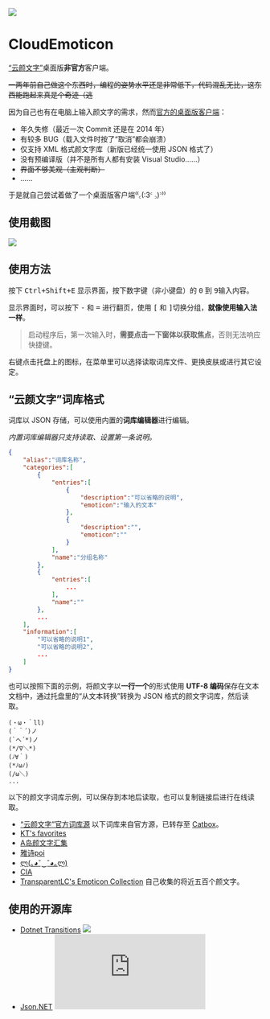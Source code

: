 ﻿![](https://ae01.alicdn.com/kf/Hb198cd0b3630451881c7238dab6f5499S.jpg)

# CloudEmoticon

[“云颜文字”](https://emoticon.moe)桌面版**非官方**客户端。

~~一两年前自己做这个东西时，编程的姿势水平还是非常低下，代码混乱无比，这东西能跑起来真是个奇迹（逃~~

因为自己也有在电脑上输入颜文字的需求，然而[官方的桌面版客户端](https://github.com/labs7in0/cloudemoji_win)：
* 年久失修（最近一次 Commit 还是在 2014 年）
* 有较多 BUG（载入文件时按了“取消”都会崩溃）
* 仅支持 XML 格式颜文字库（新版已经统一使用 JSON 格式了）
* 没有预编译版（并不是所有人都有安装 Visual Studio……）
* ~~界面不够美观（主观判断）~~
* ……

于是就自己尝试着做了一个桌面版客户端⁽⁽꜀(:3꜂ ꜆)꜄⁾⁾

## 使用截图

![](https://ae01.alicdn.com/kf/Udb8e6ddf2abb45edbd4753d587e057c4q.gif)

## 使用方法

按下 <kbd>Ctrl+Shift+E</kbd> 显示界面，按下数字键（非小键盘）的 <kbd>0</kbd> 到 <kbd>9</kbd>输入内容。

显示界面时，可以按下 <kbd>-</kbd> 和 <kbd>=</kbd> 进行翻页，使用 <kbd>[</kbd> 和 <kbd>]</kbd>切换分组，**就像使用输入法一样**。

> 启动程序后，第一次输入时，**需要点击一下窗体以获取焦点**，否则无法响应快捷键。

右键点击托盘上的图标，在菜单里可以选择读取词库文件、更换皮肤或进行其它设定。

## “云颜文字”词库格式

词库以 JSON 存储，可以使用内置的**词库编辑器**进行编辑。

*内置词库编辑器只支持读取、设置第一条说明。*

``` json
{
    "alias":"词库名称",
    "categories":[
        {
            "entries":[
                {
                    "description":"可以省略的说明",
                    "emoticon":"输入的文本"
                },
                {
                    "description":"",
                    "emoticon":""
                }
            ],
            "name":"分组名称"
        },
        {
            "entries":[
                ...
            ],
            "name":""
        },
        ...
    ],
    "information":[
        "可以省略的说明1",
        "可以省略的说明2",
        ...
    ]
}
```

也可以按照下面的示例，将颜文字以**一行一个**的形式使用 **UTF-8 编码**保存在文本文档中，通过托盘里的“从文本转换”转换为 JSON 格式的颜文字词库，然后读取。

```plain
(・ω・｀ll)
(｀＾´)ノ
(`へ´*)ノ
(*/∇＼*)
(ﾉ∀｀)
(*ﾉωﾉ)
(/ω＼)
...
```

以下的颜文字词库示例，可以保存到本地后读取，也可以复制链接后进行在线读取。

* [“云颜文字”官方词库源](https://emoticon.moe/store) 以下词库来自官方源，已转存至 [Catbox](https://catbox.moe)。
* [KT's favorites](https://files.catbox.moe/ckkp9j.json)
* [A岛颜文字汇集](https://files.catbox.moe/6p6rb2.json)
* [雅诗poi](https://files.catbox.moe/2ykcz0.json)
* [ლ(｡◕ˇ‿ˇ◕｡ლ)](https://files.catbox.moe/u5x8c8.json)
* [CIA](https://files.catbox.moe/gv0spm.json)
* [TransparentLC's Emoticon Collection](https://raw.githubusercontent.com/TransparentLC/CloudEmoticon/master/TransparentLC's%20Emoticon%20Collection.json) 自己收集的将近五百个颜文字。

## 使用的开源库

* [Dotnet Transitions](https://github.com/UweKeim/dot-net-transitions) ![](https://img.shields.io/github/stars/UweKeim/dot-net-transitions?style=social)
* [Json.NET](https://github.com/JamesNK/Newtonsoft.Json) ![](https://img.shields.io/github/stars/JamesNK/Newtonsoft.Json?style=social)